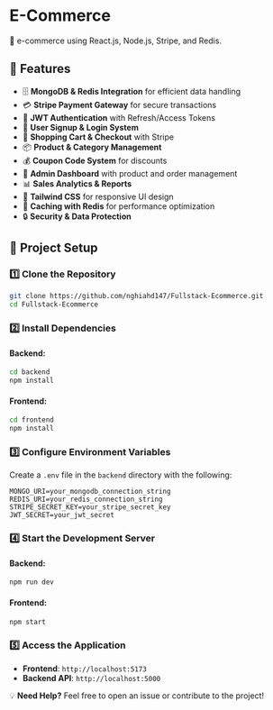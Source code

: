 # E-Commerce

🚀 e-commerce using React.js, Node.js, Stripe, and Redis.

## 📌 Features
- 🗄️ **MongoDB & Redis Integration** for efficient data handling
- 💳 **Stripe Payment Gateway** for secure transactions
- 🔐 **JWT Authentication** with Refresh/Access Tokens
- 📝 **User Signup & Login System**
- 🛒 **Shopping Cart & Checkout** with Stripe
- 📦 **Product & Category Management**
- 💰 **Coupon Code System** for discounts
- 👑 **Admin Dashboard** with product and order management
- 📊 **Sales Analytics & Reports**
- 🎨 **Tailwind CSS** for responsive UI design
- 🚀 **Caching with Redis** for performance optimization
- 🔒 **Security & Data Protection**

## 📂 Project Setup
### 1️⃣ Clone the Repository
```bash
git clone https://github.com/nghiahd147/Fullstack-Ecommerce.git
cd Fullstack-Ecommerce
```

### 2️⃣ Install Dependencies
#### Backend:
```bash
cd backend
npm install
```
#### Frontend:
```bash
cd frontend
npm install
```

### 3️⃣ Configure Environment Variables
Create a `.env` file in the `backend` directory with the following:
```
MONGO_URI=your_mongodb_connection_string
REDIS_URI=your_redis_connection_string
STRIPE_SECRET_KEY=your_stripe_secret_key
JWT_SECRET=your_jwt_secret
```

### 4️⃣ Start the Development Server
#### Backend:
```bash
npm run dev
```
#### Frontend:
```bash
npm start
```

### 5️⃣ Access the Application
- **Frontend**: `http://localhost:5173`
- **Backend API**: `http://localhost:5000`

💡 **Need Help?** Feel free to open an issue or contribute to the project!
